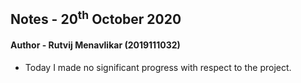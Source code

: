 ## Notes - 20<sup>th</sup> October 2020

#### Author - Rutvij Menavlikar (2019111032)

- Today I made no significant progress with respect to the project.